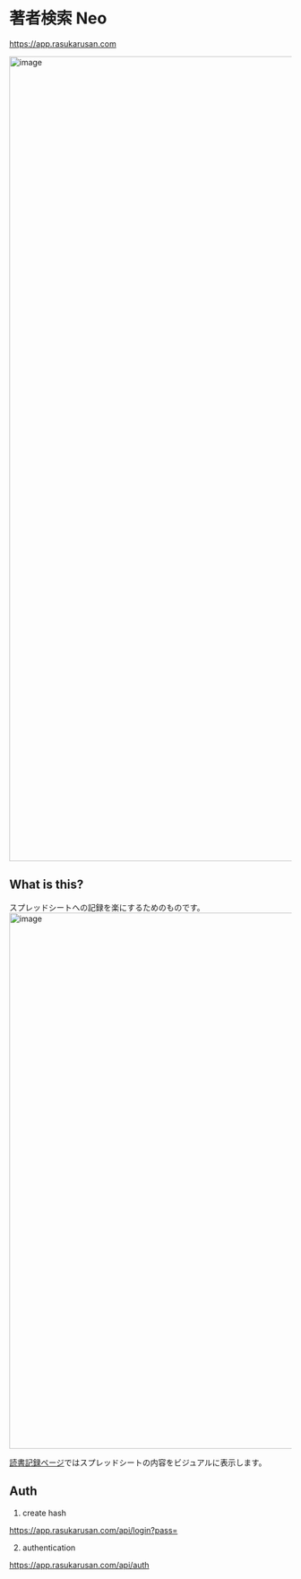 # 著者検索 Neo

https://app.rasukarusan.com

<img width="1437" alt="image" src="https://user-images.githubusercontent.com/17779386/174613267-fca6e902-a39e-4774-aca5-3696c72aaec1.png">

## What is this?

スプレッドシートへの記録を楽にするためのものです。
<img width="957" alt="image" src="https://user-images.githubusercontent.com/17779386/178728788-8395242c-dee1-4338-babd-20d04855ed97.png">

[読書記録ページ](https://app.rasukarusan.com/sheet)ではスプレッドシートの内容をビジュアルに表示します。

## Auth

1. create hash

https://app.rasukarusan.com/api/login?pass=

2. authentication

https://app.rasukarusan.com/api/auth
